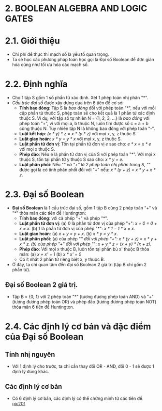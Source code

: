 # 2. BOOLEAN ALGEBRA AND LOGIC GATES

# 2.1. Giới thiệu
* Chi phí để thực thi mạch số là yếu tố quan trọng.
* Ta sẽ học các phương pháp toán học gọi là Đại số Boolean để đơn giản hóa cũng như tối ưu hóa các mạch số.

# 2.2. Định nghĩa
* Cho 1 tập S gồm 1 số phần tử xác định. Xét 1 phép toán nhị phân "*".
* *Cấu trúc đại số* được xây dựng dựa trên 6 tiên đề cơ sở:
  * **Tính bao đóng**:  Tập S là *bao đóng* đối với phép toán "*", nếu với mỗi cặp phần tử thuộc S, phép toán sẽ cho kết quả là 1 phần tử xác định thuộc S. Ví dụ, với tập số tự nhiên N = {1, 2, 3, ...} là *bao đóng* với phép toán "+", vì với mọi a, b thuộc N, luôn tìm được số c = a + b cũng thuộc N. Tuy nhiên tập N là không bao đóng với phép toán "-".
  * **Luật kết hợp**: *(x * y) * z = x * (y * z)* với mọi x, y, z thuộc S.
  * **Luật giao hoán**: *x * y = y * x* với mọi x, y, z thuộc S.
  * **Luật phần tử đơn vị**: Tồn tại phần tử đơn vị *e* sao cho: *e * x = x * e* với mọi x thuộc S.
  * **Phép đảo**: Nếu e là phần tử đơn vị của S với phép toán "*". Với mọi x thuộc S, tồn tại phần tử y thuộc S sao cho: *x * y = e*.
  * **Luật phân phối**: Nếu "*" và "+" là 2 phép toán nhị phân trong S, "*" được gọi là có tính phân phối đối với "+" nếu: *x * (y + z) = x * y + x * z*.

# 2.3. Đại số Boolean
* **Đại số Boolean** là 1 cấu trúc đại số, gồm 1 tập B cùng 2 phép toán "+" và "*" thỏa mãn các tiên đề Huntington:
  * **Tính bao đóng**: với cả phép "+" và phép "*".
  * **Luật phần tử đơn vị**:
    (a) 0 là phần tử đơn vị của phép "+": *x + 0 = 0 + x = x*.
    (b) 1 là phần tử đơn vị của phép "*": *x * 1 = 1 * x = x*.
  * **Luật giao hoán**:
    (a) *x + y = y + x*.
    (b) *x * y = y * x*.
  * **Luật phân phối**:
    (a) của phép "*" đối với phép "+": *x * (y + z) = x * y + x * z*.
    (b) của phép "+" đối với phép "*": *x + y * z = (x + y) * (x + z)*.
  * **Phép đảo**: Với mọi x thuộc B, luôn tồn tại phần bù x' thuộc B thỏa mãn:
    (a) *x + x' = 1*
    (b) *x * x' = 0*
  * Có ít nhất 2 phần tử riêng biệt x, y thuộc B.
* Ở đây, ta chỉ quan tâm đến đại số Boolean 2 giá trị (tập B chỉ gồm 2 phần tử).

## Đại số Boolean 2 giá trị.
* Tập B = {0, 1} với 2 phép toán "*" (tương đương phép toán AND) và "+" (tương đương phép toán OR) và phép đảo (tương đương phép toán NOT) thỏa mãn 6 tiên đề Huntington.

# 2.4. Các định lý cơ bản và đặc điểm của Đại số Boolean
## Tính nhị nguyên
* Với 1 định lý cho trước, ta chỉ cần thay đổi OR - AND, đổi 0 - 1 sẽ được 1 định lý đúng khác.

## Các định lý cơ bản
* Có 6 định lý cơ bản, các định lý có thể chứng minh từ các tiên đề.
[pic201](pic201.png)
